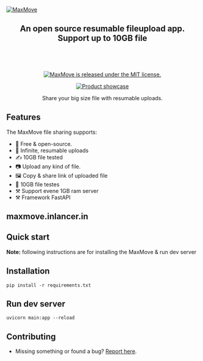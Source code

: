<a href="https://maxmove.inlancer.in/" target="_blank" rel="noopener">
  <picture> 
    <source media="(prefers-color-scheme: dark)" alt="Excalidraw" srcset="https://maxmove.inlancer.in/static/images/github movemax.png" />
    <img alt="MaxMove" src="https://maxmove.inlancer.in/static/images/github movemax.png" />
  </picture>
</a>

 

<div align="center">
  <h2>
    An open source resumable fileupload app. </br>
    Support up to 10GB file </br>
  <br />
  </h2>
</div>

<br />
<p align="center">
  <a href="https://github.com/inlancer/maxmove">
    <img alt="MaxMove is released under the MIT license." src="https://img.shields.io/badge/license-MIT-blue.svg"  />
  </a> 
</p>

<div align="center">
  <figure>
    <a href="https://movemax.inlancer.in" target="_blank" rel="noopener">
      <img src="https://maxmove.inlancer.in/static/images/movemax-demo.png" alt="Product showcase" />
    </a>
    <figcaption>
      <p align="center">
        Share your big size file with resumable uploads.
      </p>
    </figcaption>
  </figure>
</div>

## Features

The MaxMove file sharing supports:

- 💯&nbsp;Free & open-source.
- 🎨&nbsp;Infinite, resumable uploads
- ✍️&nbsp;10GB file tested
- 📷&nbsp;Upload any kind of file.
- 🖼️&nbsp;Copy & share link of uploaded file
- 💾&nbsp;10GB file testes
- ⚒️&nbsp;Support evene 1GB ram server 
- ⚒️&nbsp;Framework FastAPI

## maxmove.inlancer.in 

## Quick start

**Note:** following instructions are for installing the MaxMove & run dev server

## Installation
```
pip install -r requirements.txt
```


## Run dev server
```
uvicorn main:app --reload
```
 
 
## Contributing

- Missing something or found a bug? [Report here](https://github.com/inlancer/maxmove/issues). 

  
  
